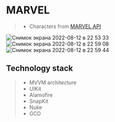 #  **MARVEL** 
> - Сharacters from [MARVEL API](https://developer.marvel.com)

![Снимок экрана 2022-08-12 в 22 53 33](https://user-images.githubusercontent.com/95620294/184434958-a7f21055-4e63-466d-87e9-4bdc75879e0a.png)
![Снимок экрана 2022-08-12 в 22 59 08](https://user-images.githubusercontent.com/95620294/184434982-ca076419-a354-47d1-bc1b-e87a4f1c96de.png)
![Снимок экрана 2022-08-12 в 22 59 44](https://user-images.githubusercontent.com/95620294/184434993-c2f79de2-7e26-45dd-8b4a-8a5696f67f00.png)

## Technology stack
> - MVVM architecture
> - UIKit
> - Alamofire 
> - SnapKit
> - Nuke
> - GCD
